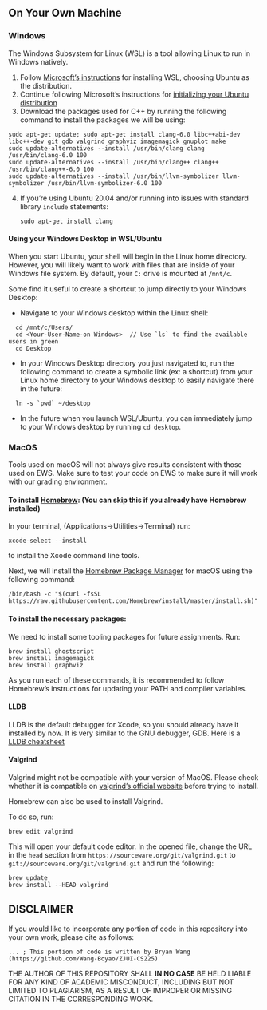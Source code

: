 ## On Your Own Machine
### Windows

The Windows Subsystem for Linux (WSL) is a tool allowing Linux to run in Windows natively.

1.  Follow [Microsoft’s instructions](https://docs.microsoft.com/en-us/windows/wsl/install-win10) for installing WSL, choosing Ubuntu as the distribution.
2.  Continue following Microsoft’s instructions for [initializing your Ubuntu distribution](https://docs.microsoft.com/en-us/windows/wsl/initialize-distro)
3.  Download the packages used for C++ by running the following command to install the packages we will be using:

```
sudo apt-get update; sudo apt-get install clang-6.0 libc++abi-dev libc++-dev git gdb valgrind graphviz imagemagick gnuplot make
sudo update-alternatives --install /usr/bin/clang clang /usr/bin/clang-6.0 100
sudo update-alternatives --install /usr/bin/clang++ clang++ /usr/bin/clang++-6.0 100
sudo update-alternatives --install /usr/bin/llvm-symbolizer llvm-symbolizer /usr/bin/llvm-symbolizer-6.0 100
```

4.  If you’re using Ubuntu 20.04 and/or running into issues with standard library `include` statements:
    
    ```
    sudo apt-get install clang
    ```
    

#### Using your Windows Desktop in WSL/Ubuntu

When you start Ubuntu, your shell will begin in the Linux home directory. However, you will likely want to work with files that are inside of your Windows file system. By default, your `C:` drive is mounted at `/mnt/c`.

Some find it useful to create a shortcut to jump directly to your Windows Desktop:

-   Navigate to your Windows desktop within the Linux shell:

```
  cd /mnt/c/Users/
  cd <Your-User-Name-on Windows>  // Use `ls` to find the available users in green
  cd Desktop
```

-   In your Windows Desktop directory you just navigated to, run the following command to create a symbolic link (ex: a shortcut) from your Linux home directory to your Windows desktop to easily navigate there in the future:

```
  ln -s `pwd` ~/desktop
```

-   In the future when you launch WSL/Ubuntu, you can immediately jump to your Windows desktop by running `cd desktop`.

### MacOS

Tools used on macOS will not always give results consistent with those used on EWS. Make sure to test your code on EWS to make sure it will work with our grading environment.

#### To install [Homebrew](https://brew.sh/): (You can skip this if you already have Homebrew installed)

In your terminal, (Applications->Utilities->Terminal) run:

```
xcode-select --install
```

to install the Xcode command line tools.

Next, we will install the [Homebrew Package Manager](https://brew.sh/) for macOS using the following command:

```
/bin/bash -c "$(curl -fsSL https://raw.githubusercontent.com/Homebrew/install/master/install.sh)"
```

#### To install the necessary packages:

We need to install some tooling packages for future assignments. Run:

```
brew install ghostscript
brew install imagemagick
brew install graphviz
```

As you run each of these commands, it is recommended to follow Homebrew’s instructions for updating your PATH and compiler variables.

#### LLDB

LLDB is the default debugger for Xcode, so you should already have it installed by now. It is very similar to the GNU debugger, GDB. Here is a [LLDB cheatsheet](https://gist.github.com/ryanchang/a2f738f0c3cc6fbd71fa)

#### Valgrind

Valgrind might not be compatible with your version of MacOS. Please check whether it is compatible on [valgrind’s official website](https://valgrind.org/) before trying to install.

Homebrew can also be used to install Valgrind.

To do so, run:

```
brew edit valgrind
```

This will open your default code editor. In the opened file, change the URL in the `head` section from `https://sourceware.org/git/valgrind.git` to `git://sourceware.org/git/valgrind.git` and run the following:

```
brew update
brew install --HEAD valgrind
```

## DISCLAIMER
If you would like to incorporate any portion of code in this repository into your own work, please cite as follows:

```
... ; This portion of code is written by Bryan Wang (https://github.com/Wang-Boyao/ZJUI-CS225)
```

THE AUTHOR OF THIS REPOSITORY SHALL **IN NO CASE** BE HELD LIABLE FOR ANY KIND OF ACADEMIC MISCONDUCT, INCLUDING BUT NOT LIMITED TO PLAGIARISM, AS A RESULT OF IMPROPER OR MISSING CITATION IN THE CORRESPONDING WORK.
